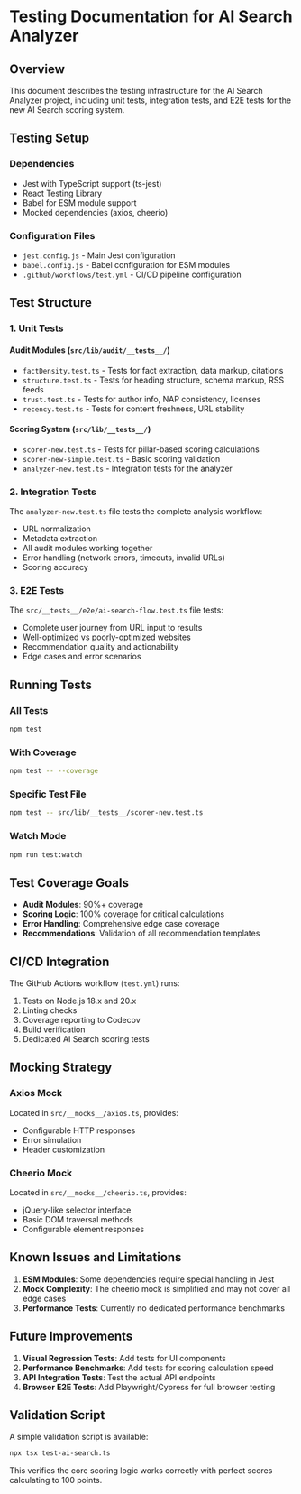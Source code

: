 # Testing Documentation for AI Search Analyzer

## Overview

This document describes the testing infrastructure for the AI Search Analyzer project, including unit tests, integration tests, and E2E tests for the new AI Search scoring system.

## Testing Setup

### Dependencies
- Jest with TypeScript support (ts-jest)
- React Testing Library
- Babel for ESM module support
- Mocked dependencies (axios, cheerio)

### Configuration Files
- `jest.config.js` - Main Jest configuration
- `babel.config.js` - Babel configuration for ESM modules
- `.github/workflows/test.yml` - CI/CD pipeline configuration

## Test Structure

### 1. Unit Tests

#### Audit Modules (`src/lib/audit/__tests__/`)
- `factDensity.test.ts` - Tests for fact extraction, data markup, citations
- `structure.test.ts` - Tests for heading structure, schema markup, RSS feeds
- `trust.test.ts` - Tests for author info, NAP consistency, licenses
- `recency.test.ts` - Tests for content freshness, URL stability

#### Scoring System (`src/lib/__tests__/`)
- `scorer-new.test.ts` - Tests for pillar-based scoring calculations
- `scorer-new-simple.test.ts` - Basic scoring validation
- `analyzer-new.test.ts` - Integration tests for the analyzer

### 2. Integration Tests

The `analyzer-new.test.ts` file tests the complete analysis workflow:
- URL normalization
- Metadata extraction
- All audit modules working together
- Error handling (network errors, timeouts, invalid URLs)
- Scoring accuracy

### 3. E2E Tests

The `src/__tests__/e2e/ai-search-flow.test.ts` file tests:
- Complete user journey from URL input to results
- Well-optimized vs poorly-optimized websites
- Recommendation quality and actionability
- Edge cases and error scenarios

## Running Tests

### All Tests
```bash
npm test
```

### With Coverage
```bash
npm test -- --coverage
```

### Specific Test File
```bash
npm test -- src/lib/__tests__/scorer-new.test.ts
```

### Watch Mode
```bash
npm run test:watch
```

## Test Coverage Goals

- **Audit Modules**: 90%+ coverage
- **Scoring Logic**: 100% coverage for critical calculations
- **Error Handling**: Comprehensive edge case coverage
- **Recommendations**: Validation of all recommendation templates

## CI/CD Integration

The GitHub Actions workflow (`test.yml`) runs:
1. Tests on Node.js 18.x and 20.x
2. Linting checks
3. Coverage reporting to Codecov
4. Build verification
5. Dedicated AI Search scoring tests

## Mocking Strategy

### Axios Mock
Located in `src/__mocks__/axios.ts`, provides:
- Configurable HTTP responses
- Error simulation
- Header customization

### Cheerio Mock
Located in `src/__mocks__/cheerio.ts`, provides:
- jQuery-like selector interface
- Basic DOM traversal methods
- Configurable element responses

## Known Issues and Limitations

1. **ESM Modules**: Some dependencies require special handling in Jest
2. **Mock Complexity**: The cheerio mock is simplified and may not cover all edge cases
3. **Performance Tests**: Currently no dedicated performance benchmarks

## Future Improvements

1. **Visual Regression Tests**: Add tests for UI components
2. **Performance Benchmarks**: Add tests for scoring calculation speed
3. **API Integration Tests**: Test the actual API endpoints
4. **Browser E2E Tests**: Add Playwright/Cypress for full browser testing

## Validation Script

A simple validation script is available:
```bash
npx tsx test-ai-search.ts
```

This verifies the core scoring logic works correctly with perfect scores calculating to 100 points.
